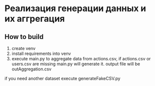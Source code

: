 # Реализация генерации данных и их аггрегация

## How to build

1. create venv
2. install requirements into venv
3. execute main.py to aggregate data from actions.csv, if actions.csv or users.csv are missing main.py will generate it. output file will be outAggregation.csv

if you need another dataset execute generateFakeCSV.py
